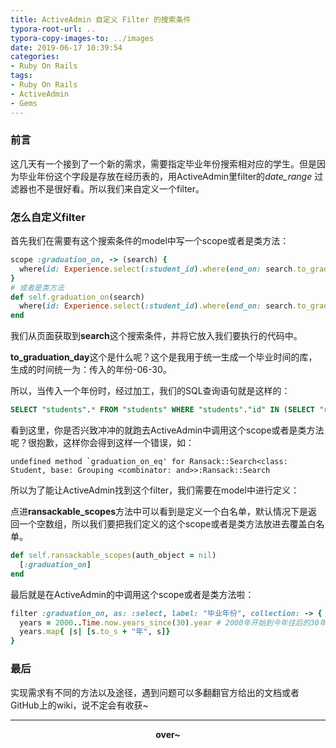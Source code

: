 ```yaml
---
title: ActiveAdmin 自定义 Filter 的搜索条件
typora-root-url: ..
typora-copy-images-to: ../images
date: 2019-06-17 10:39:54
categories:
- Ruby On Rails
tags: 
- Ruby On Rails
- ActiveAdmin
- Gems
---
```


### 前言

这几天有一个接到了一个新的需求，需要指定毕业年份搜索相对应的学生。但是因为毕业年份这个字段是存放在经历表的，用ActiveAdmin里filter的*date_range* 过滤器也不是很好看。所以我们来自定义一个filter。

<!-- more -->

### 怎么自定义filter

首先我们在需要有这个搜索条件的model中写一个scope或者是类方法：

```ruby
scope :graduation_on, -> (search) {
  where(id: Experience.select(:student_id).where(end_on: search.to_graduation_day))
}
# 或者是类方法
def self.graduation_on(search)
  where(id: Experience.select(:student_id).where(end_on: search.to_graduation_day))
end
```

我们从页面获取到**search**这个搜索条件，并将它放入我们要执行的代码中。

**to_graduation_day**这个是什么呢？这个是我用于统一生成一个毕业时间的库，生成的时间统一为：传入的年份-06-30。

所以，当传入一个年份时，经过加工，我们的SQL查询语句就是这样的：

```sql
SELECT "students".* FROM "students" WHERE "students"."id" IN (SELECT "resumes"."student_id" FROM "resumes" WHERE "resumes"."end_on" = '2021-06-30')
```
看到这里，你是否兴致冲冲的就跑去ActiveAdmin中调用这个scope或者是类方法呢？很抱歉，这样你会得到这样一个错误，如：

```
undefined method `graduation_on_eq' for Ransack::Search<class: Student, base: Grouping <combinator: and>>:Ransack::Search
```

所以为了能让ActiveAdmin找到这个filter，我们需要在model中进行定义：

点进**ransackable_scopes**方法中可以看到是定义一个白名单，默认情况下是返回一个空数组，所以我们要把我们定义的这个scope或者是类方法放进去覆盖白名单。

```ruby
def self.ransackable_scopes(auth_object = nil)
  [:graduation_on]
end
```

最后就是在ActiveAdmin的中调用这个scope或者是类方法啦：

```ruby
filter :graduation_on, as: :select, label: "毕业年份", collection: -> {
  years = 2000..Time.now.years_since(30).year # 2000年开始到今年往后的30年
  years.map{ |s| [s.to_s + "年", s]}
}
```

### 最后

实现需求有不同的方法以及途径，遇到问题可以多翻翻官方给出的文档或者GitHub上的wiki，说不定会有收获~

------

**<center>over~</center>**
